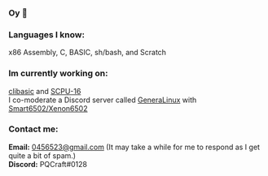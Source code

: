 ### Oy 👋
### **Languages I know:**
x86 Assembly, C, BASIC, sh/bash, and Scratch<br>
### **Im currently working on:**
[clibasic](https://github.com/PQCraft/clibasic) and [SCPU-16](https://scratch.mit.edu/projects/425617355)<br>
I co-moderate a Discord server called [GeneraLinux]() with [Smart6502/Xenon6502](http://github.com/smart6502)<br>
### **Contact me:**
**Email:** [0456523@gmail.com](mailto:0456523@gmail.com) (It may take a while for me to respond as I get quite a bit of spam.)<br>
**Discord:** PQCraft#0128<br>
